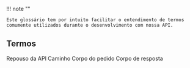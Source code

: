 

!!! note ""

    Este glossário tem por intuito facilitar o entendimento de termos comumente utilizados durante o desenvolvimento com nossa API.


## Termos

Repouso da API
Caminho
Corpo do pedido
Corpo de resposta